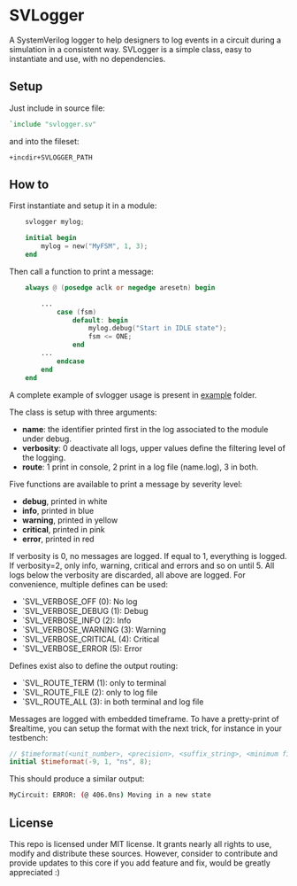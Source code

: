 # SVLogger

A SystemVerilog logger to help designers to log events in a circuit during a
simulation in a consistent way. SVLogger is a simple class, easy to instantiate
and use, with no dependencies.

## Setup

Just include in source file:

```verilog
`include "svlogger.sv"
```

and into the fileset:

```
+incdir+SVLOGGER_PATH
```

## How to

First instantiate and setup it in a module:

```verilog
    svlogger mylog;

    initial begin
        mylog = new("MyFSM", 1, 3);
    end
```

Then call a function to print a message:

```verilog
    always @ (posedge aclk or negedge aresetn) begin

        ...
            case (fsm)
                default: begin
                    mylog.debug("Start in IDLE state");
                    fsm <= ONE;
                end
        ...
            endcase
        end
    end
```

A complete example of svlogger usage is present in [example](./example) folder.

The class is setup with three arguments:
- **name**: the identifier printed first in the log associated to the
  module under debug.
- **verbosity**: 0 deactivate all logs, upper values define the filtering level
  of the logging.
- **route**: 1 print in console, 2 print in a log file (name.log), 3 in both.


Five functions are available to print a message by severity level:
- **debug**, printed in white
- **info**, printed in blue
- **warning**, printed in yellow
- **critical**, printed in pink
- **error**, printed in red


If verbosity is 0, no messages are logged. If equal to 1, everything is logged.
If verbosity=2, only info, warning, critical and errors and so on until 5. All
logs below the verbosity are discarded, all above are logged. For convenience,
multiple defines can be used:
- \`SVL_VERBOSE_OFF (0): No log
- \`SVL_VERBOSE_DEBUG (1): Debug
- \`SVL_VERBOSE_INFO (2): Info
- \`SVL_VERBOSE_WARNING (3): Warning
- \`SVL_VERBOSE_CRITICAL (4): Critical
- \`SVL_VERBOSE_ERROR (5): Error

Defines exist also to define the output routing:
- \`SVL_ROUTE_TERM (1): only to terminal
- \`SVL_ROUTE_FILE (2): only to log file
- \`SVL_ROUTE_ALL (3): in both terminal and log file

Messages are logged with embedded timeframe. To have a pretty-print of $realtime,
you can setup the format with the next trick, for instance in your testbench:

```verilog
// $timeformat(<unit_number>, <precision>, <suffix_string>, <minimum field width>);
initial $timeformat(-9, 1, "ns", 8);
```

This should produce a similar output:

```bash
MyCircuit: ERROR: (@ 406.0ns) Moving in a new state
```

## License

This repo is licensed under MIT license. It grants nearly all rights to use,
modify and distribute these sources. However, consider to contribute and provide
updates to this core if you add feature and fix, would be greatly appreciated :)
